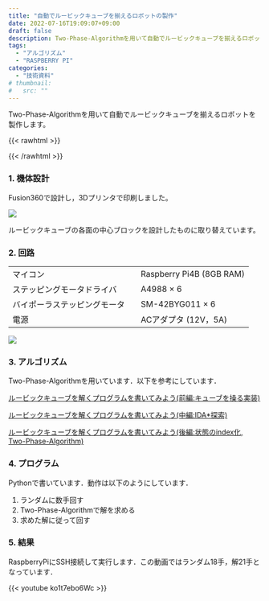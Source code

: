 ```yaml
---
title: "自動でルービックキューブを揃えるロボットの製作"
date: 2022-07-16T19:09:07+09:00
draft: false
description: Two-Phase-Algorithmを用いて自動でルービックキューブを揃えるロボットを製作します。
tags:
  - "アルゴリズム"
  - "RASPBERRY PI"
categories:
  - "技術資料"
# thumbnail:
#   src: ""
---
```


Two-Phase-Algorithmを用いて自動でルービックキューブを揃えるロボットを製作します。

<!--more-->

{{< rawhtml >}}
<script src="https://cdnjs.cloudflare.com/ajax/libs/mathjax/2.7.4/MathJax.js?config=TeX-AMS-MML_HTMLorMML"></script>
<script type="text/x-mathjax-config">
    MathJax.Hub.Config({tex2jax: {inlineMath: [['$','$'], ['\\(','\\)']]}});
</script>
{{< /rawhtml >}}

### 1. 機体設計
Fusion360で設計し，3Dプリンタで印刷しました。

![](https://i.imgur.com/hFCp8qg.png)

ルービックキューブの各面の中心ブロックを設計したものに取り替えています。
### 2. 回路
|    |       |
| ---- |----|
|  マイコン  | Raspberry Pi4B (8GB RAM) |
|  ステッピングモータドライバ  |  A4988 × 6 |
|  バイポーラステッピングモータ　|   SM-42BYG011 × 6　|
|  電源  |  ACアダプタ (12V，5A)  |

![](https://i.imgur.com/gV5mnZE.jpg)

### 3. アルゴリズム
Two-Phase-Algorithmを用いています．以下を参考にしています．

[ルービックキューブを解くプログラムを書いてみよう(前編:キューブを操る実装)](https://qiita.com/7y2n/items/a840e44dba77b1859352)


[ルービックキューブを解くプログラムを書いてみよう(中編:IDA*探索)](https://qiita.com/7y2n/items/24785b985e9c30862014)

[ルービックキューブを解くプログラムを書いてみよう(後編:状態のindex化, Two-Phase-Algorithm)](https://qiita.com/7y2n/items/55abb991a45ade2afa28)

### 4. プログラム
Pythonで書いています．動作は以下のようにしています．

1. ランダムに数手回す
1. Two-Phase-Algorithmで解を求める
1. 求めた解に従って回す

### 5. 結果
RaspberryPiにSSH接続して実行します．この動画ではランダム18手，解21手となっています．

{{< youtube ko1t7ebo6Wc >}}